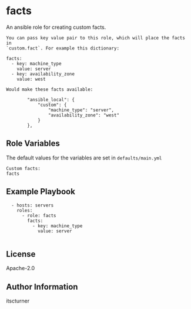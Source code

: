 facts
=====

An ansible role for creating custom facts.

```
You can pass key value pair to this role, which will place the facts in
`custom.fact`. For example this dictionary:

facts:
  - key: machine_type
    value: server
  - key: availability_zone
    value: west

Would make these facts available:

        "ansible_local": {
            "custom": {
                "machine_type": "server",
                "availability_zone": "west"
            }
        },
```

Role Variables
--------------

The default values for the variables are set in `defaults/main.yml`
```
Custom facts:
facts
```

Example Playbook
----------------
```
  - hosts: servers
    roles:
      - role: facts
        facts:
          - key: machine_type
            value: server
    
```

License
-------

Apache-2.0

Author Information
------------------

itscturner
